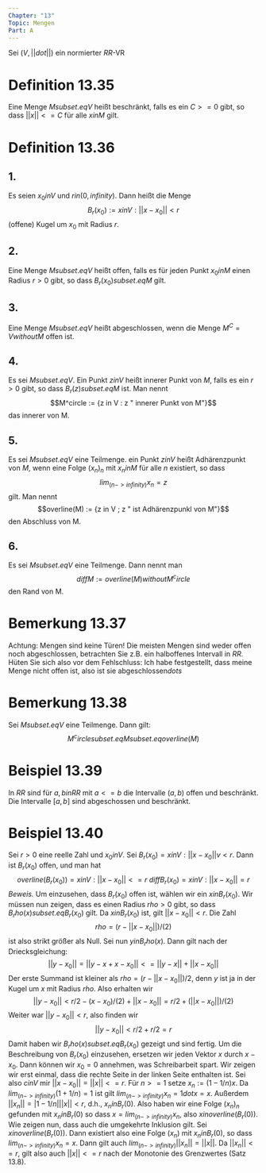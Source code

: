 ```yaml
---
Chapter: "13"
Topic: Mengen
Part: A
---
```

Sei $(V, ||dot||)$ ein normierter $RR$-VR
# Definition 13.35
Eine Menge $M subset.eq V$ heißt beschränkt, falls es ein $C >= 0$ gibt, so dass $||x|| <= C$ für alle $x in M$ gilt.
# Definition 13.36
## 1.
Es seien $x_0 in V$ und $r in (0, infinity)$. Dann heißt die Menge
$$B_r (x_0) := {x in V : ||x-x_0|| < r}$$
(offene) Kugel um $x_0$ mit Radius $r$.
## 2.
Eine Menge $M subset.eq V$ heißt offen, falls es für jeden Punkt $x_0 in M$ einen Radius $r > 0$ gibt, so dass $B_r (x_0) subset.eq M$ gilt.
## 3. 
Eine Menge $M subset.eq V$ heißt abgeschlossen, wenn die Menge $M^C = V without M$ offen ist.
## 4.
Es sei $M subset.eq V$. Ein Punkt $z in V$ heißt innerer Punkt von $M$, falls es ein $r > 0$ gibt, so dass $B_r (z) subset.eq M$ ist. Man nennt
$$M^circle := {z in V : z " innerer Punkt von M"}$$
das innerer von M.
## 5.
Es sei $M subset.eq V$ eine Teilmenge. ein Punkt $z in V$ heißt Adhärenzpunkt von $M$, wenn eine Folge $(x_n )_n$ mit $x_n in M$ für alle $n$ existiert, so dass
$$lim_(n -> infinity) x_n = z$$
gilt. Man nennt
$$overline(M) := {z in V ; z " ist Adhärenzpunkl von M"}$$
den Abschluss von M.
## 6.
Es sei $M subset.eq V$ eine Teilmenge. Dann nennt man
$$diff M := overline(M) without M^circle$$
den Rand von M.
# Bemerkung 13.37
Achtung: Mengen sind keine Türen! Die meisten Mengen sind weder offen noch abgeschlossen, betrachten Sie z.B. ein halboffenes Intervall in $RR$. Hüten Sie sich also vor dem Fehlschluss: Ich habe festgestellt, dass meine Menge nicht offen ist, also ist sie abgeschlossen$dots$
# Bemerkung 13.38
Sei $M subset.eq V$ eine Teilmenge. Dann gilt:
$$M^circle subset.eq M subset.eq overline(M)$$
# Beispiel 13.39
In $RR$ sind für $a, b in RR$ mit $a <= b$ die Intervalle $(a,b)$ offen und beschränkt. Die Intervalle $[a,b]$ sind abgeschossen und beschränkt.
# Beispiel 13.40
Sei $r > 0$ eine reelle Zahl und $x_0 in V$. Sei $B_r (x_0) = {x in V : ||x-x_0 || v < r}$. Dann ist $B_r (x_0)$ offen, und man hat
$$
overline(B_r (x_0)) = {x in V : ||x - x_0 || <= r} \
diff  B_r (x_0) = {x in V : || x -x _0 || = r}
$$
_Beweis._ Um einzusehen, dass $B_r (x_0 )$ offen ist, wählen wir ein $x in B_r (x_0)$. Wir müssen nun zeigen, dass es einen Radius $rho > 0$ gibt, so dass $B_rho (x) subset.eq B_r (x_0)$ gilt. Da $x in B_r (x_0)$ ist, gilt $|| x - x_0 || < r$. Die Zahl
$$
rho = (r - ||x - x_0 ||)/(2)
$$
ist also strikt größer als Null.
Sei nun $y in B_rho (x)$. Dann gilt nach der Driecksgleichung:
$$
||y -x_0 || = ||y - x +x - x_0 || <= || y - x || + ||x -x_0 ||
$$
Der erste Summand ist kleiner als $rho = (r - || x - x_0 ||)/2$, denn $y$ ist ja in der Kugel um $x$ mit Radius $rho$. Also erhalten wir 
$$
|| y - x_0 || < r/2 - (x - x_0 )/(2) + ||x -x_0 || = r/2 + (||x - x_0 ||)/(2)
$$
Weiter war $||y - x_0 || < r$, also finden wir
$$
||y - x_0 || < r/2 +r/2 = r
$$
Damit haben wir $B_rho (x) subset.eq B_r (x_0 )$ gezeigt und sind fertig.
Um die Beschreibung von $B_r (x_0 )$ einzusehen, ersetzen wir jeden Vektor $x$ durch $x -x_0$.
Dann können wir $x_0 = 0$ annehmen, was Schreibarbeit spart. Wir zeigen wir erst einmal, dass die rechte Seite in der linken Seite enthalten ist. Sei also $c in V$ mir $|| x - x_0 || = ||x|| <= r$. Für $n >= 1$ setze $x_n := (1 - 1/n )x$. Da $lim_(n -> infinity) (1+ 1/n) = 1$ ist gilt $lim_(n -> infinity) x_n = 1 dot x = x$. Außerdem $||x_n || =  | 1- 1/n| ||x|| < r$, d.h., $x_n in B_r (0)$.
Also haben wir eine Folge $(x_n )_n$ gefunden mit $x_n in B_r (0)$ so dass $x = lim_(n -> infinity) x_n$, also $x in overline(B_r (0))$.
Wie zeigen nun, dass auch die umgekehrte Inklusion gilt. Sei $x in overline(B_r (0))$. Dann existiert also eine Folge $(x_n )$ mit $x_n in B_r (0)$, so dass $lim_(n -> infinity) x_n = x$. Dann gilt auch $lim_(n -> infinity) ||x_n || = ||x||$. Da $||x_n || <= r$, gilt also auch $||x|| <= r$ nach der Monotonie des Grenzwertes (Satz 13.8).